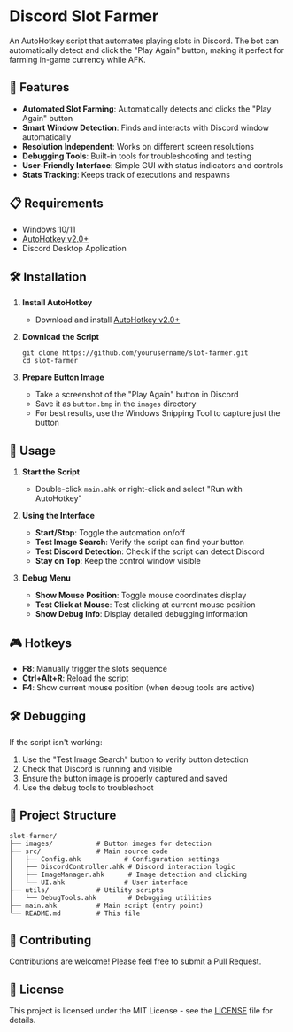 # Discord Slot Farmer

An AutoHotkey script that automates playing slots in Discord. The bot can automatically detect and click the "Play Again" button, making it perfect for farming in-game currency while AFK.

## 🚀 Features

- **Automated Slot Farming**: Automatically detects and clicks the "Play Again" button
- **Smart Window Detection**: Finds and interacts with Discord window automatically
- **Resolution Independent**: Works on different screen resolutions
- **Debugging Tools**: Built-in tools for troubleshooting and testing
- **User-Friendly Interface**: Simple GUI with status indicators and controls
- **Stats Tracking**: Keeps track of executions and respawns

## 📋 Requirements

- Windows 10/11
- [AutoHotkey v2.0+](https://www.autohotkey.com/)
- Discord Desktop Application

## 🛠 Installation

1. **Install AutoHotkey**
   - Download and install [AutoHotkey v2.0+](https://www.autohotkey.com/)

2. **Download the Script**
   ```
   git clone https://github.com/yourusername/slot-farmer.git
   cd slot-farmer
   ```

3. **Prepare Button Image**
   - Take a screenshot of the "Play Again" button in Discord
   - Save it as `button.bmp` in the `images` directory
   - For best results, use the Windows Snipping Tool to capture just the button

## 🚦 Usage

1. **Start the Script**
   - Double-click `main.ahk` or right-click and select "Run with AutoHotkey"

2. **Using the Interface**
   - **Start/Stop**: Toggle the automation on/off
   - **Test Image Search**: Verify the script can find your button
   - **Test Discord Detection**: Check if the script can detect Discord
   - **Stay on Top**: Keep the control window visible

3. **Debug Menu**
   - **Show Mouse Position**: Toggle mouse coordinates display
   - **Test Click at Mouse**: Test clicking at current mouse position
   - **Show Debug Info**: Display detailed debugging information

## 🎮 Hotkeys

- **F8**: Manually trigger the slots sequence
- **Ctrl+Alt+R**: Reload the script
- **F4**: Show current mouse position (when debug tools are active)

## 🛠 Debugging

If the script isn't working:

1. Use the "Test Image Search" button to verify button detection
2. Check that Discord is running and visible
3. Ensure the button image is properly captured and saved
4. Use the debug tools to troubleshoot

## 📁 Project Structure

```
slot-farmer/
├── images/           # Button images for detection
├── src/              # Main source code
│   ├── Config.ahk           # Configuration settings
│   ├── DiscordController.ahk # Discord interaction logic
│   ├── ImageManager.ahk      # Image detection and clicking
│   └── UI.ahk               # User interface
├── utils/            # Utility scripts
│   └── DebugTools.ahk        # Debugging utilities
├── main.ahk          # Main script (entry point)
└── README.md         # This file
```

## 🤝 Contributing

Contributions are welcome! Please feel free to submit a Pull Request.

## 📜 License

This project is licensed under the MIT License - see the [LICENSE](LICENSE) file for details.
